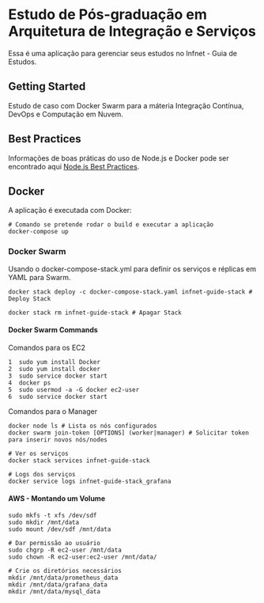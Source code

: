 # Estudo de Pós-graduação em Arquitetura de Integração e Serviços

Essa é uma aplicação para gerenciar seus estudos no Infnet - Guia de Estudos.


## Getting Started
Estudo de caso com Docker Swarm para a máteria Integração Contínua, DevOps e Computação em Nuvem.


## Best Practices

Informações de boas práticas do uso de Node.js e Docker pode ser encontrado aqui [Node.js Best Practices](https://github.com/nodejs/docker-node/blob/main/docs/BestPractices.md).

## Docker

A aplicação é executada com Docker:
```
# Comando se pretende rodar o build e executar a aplicação
docker-compose up
```

### Docker Swarm

Usando o docker-compose-stack.yml para definir os serviços e réplicas em YAML para Swarm.

```
docker stack deploy -c docker-compose-stack.yaml infnet-guide-stack # Deploy Stack

docker stack rm infnet-guide-stack # Apagar Stack
```
#### Docker Swarm Commands

Comandos para os EC2
```
1  sudo yum install Docker
2  sudo yum install docker
3  sudo service docker start
4  docker ps
5  sudo usermod -a -G docker ec2-user
6  sudo service docker start
```

Comandos para o Manager
```
docker node ls # Lista os nós configurados
docker swarm join-token [OPTIONS] (worker|manager) # Solicitar token para inserir novos nós/nodes

# Ver os serviços
docker stack services infnet-guide-stack

# Logs dos serviços
docker service logs infnet-guide-stack_grafana
```

#### AWS - Montando um Volume
```
sudo mkfs -t xfs /dev/sdf
sudo mkdir /mnt/data
sudo mount /dev/sdf /mnt/data

# Dar permissão ao usuário
sudo chgrp -R ec2-user /mnt/data 
sudo chown -R ec2-user:ec2-user /mnt/data/

# Crie os diretórios necessários
mkdir /mnt/data/prometheus_data
mkdir /mnt/data/grafana_data
mkdir /mnt/data/mysql_data
```
